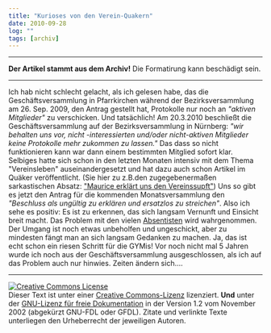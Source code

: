 ```yaml
---
title: "Kurioses von den Verein-Quakern"
date: 2010-09-28
log: ""
tags: [archiv]
---
```

<hr><b>Der Artikel stammt aus dem Archiv!</b> Die Formatirung kann beschädigt sein.<hr>
Ich hab nicht schlecht gelacht, als ich gelesen habe, das die Geschäftsversammlung  in Pfarrkirchen während der Bezirksversammlung  am  26. Sep. 2009, den Antrag gestellt hat, Protokolle nur noch an <i>"aktiven Mitglieder"</i> zu verschicken. Und tatsächlich! Am 20.3.2010 beschließt die Geschäftsversammlung auf der Bezirksversammlung in Nürnberg: <i>"wir behalten uns vor, nicht -interessierten und/oder nicht-aktiven Mitglieder keine Protokolle mehr zukommen zu lassen."</i> Das dass so nicht funktionieren kann war dann einem bestimmten Mitglied sofort klar. Selbiges hatte sich schon in den letzten Monaten intensiv mit dem Thema "Vereinsleben" auseinandergesetzt und hat dazu auch schon Artikel im Quäker veröffentlicht. (Sie hier zu z.B.den zugegebenermaßen sarkastischen Absatz: <a href="http://www.the-independent-friend.de/?q=node/564">"Maurice erklärt uns den Vereinssupft"</a>) Uns so gibt es jetzt den Antrag für die kommenden Monatsversammlung den <i>"Beschluss als ungültig zu erklären und ersatzlos zu streichen"</i>. Also ich sehe es positiv: Es ist zu erkennen, das sich langsam Vernunft und Einsicht breit macht. Das Problem mit den vielen <a href="http://de.wikipedia.org/wiki/Absentismus">Absentisten</a> wird wahrgenommen. Der Umgang ist noch etwas unbeholfen und ungeschickt, aber zu mindesten fängt man an sich langsam Gedanken zu machen. Ja, das ist echt schon ein riesen Schritt für die GYMis! Vor noch nicht mal 5 Jahren wurde ich noch aus der Geschäftsversammlung ausgeschlossen, als ich auf das Problem auch nur hinwies.  Zeiten ändern sich....

<hr />
<p><a rel="license" href="http://creativecommons.org/licenses/by-sa/3.0/de/"><img alt="Creative Commons License" style="border-width: 0pt;" src="http://i.creativecommons.org/l/by-sa/3.0/de/88x31.png" /></a><br />
Dieser <span xmlns:dc="http://purl.org/dc/elements/1.1/" href="http://purl.org/dc/dcmitype/Text" rel="dc:type">Text</span> ist unter einer <a rel="license" href="http://creativecommons.org/licenses/by-sa/3.0/de/">Creative Commons-Lizenz</a> lizenziert. <b>Und</b> unter der <a href="http://de.wikipedia.org/wiki/GFDL">GNU-Lizenz f&uuml;r freie Dokumentation</a> in der Version 1.2 vom November 2002 (abgek&uuml;rzt GNU-FDL oder GFDL). Zitate und verlinkte Texte unterliegen den Urheberrecht der jeweiligen Autoren.</p>
